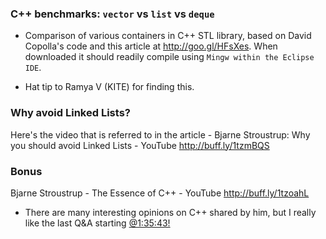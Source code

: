 ### C++ benchmarks: `vector` vs `list` vs `deque`

- Comparison of various containers in C++ STL library, based on David Copolla's code and this article at http://goo.gl/HFsXes. When downloaded it should readily compile using `Mingw within the Eclipse IDE`.

- Hat tip to Ramya V (KITE) for finding this. 

### Why avoid Linked Lists?
Here's the video that is referred to in the article - Bjarne Stroustrup: Why you should avoid Linked Lists - YouTube http://buff.ly/1tzmBQS 

### Bonus 
Bjarne Stroustrup - The Essence of C++ - YouTube http://buff.ly/1tzoahL
 - There are many interesting opinions on C++ shared by him, but I really like the last Q&A starting [@1:35:43!](http://www.youtube.com/watch?v=86xWVb4XIyE&t=1h35m43s)
